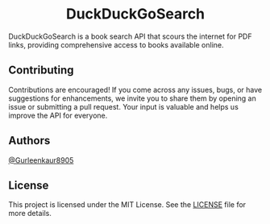 <h1 align="center">DuckDuckGoSearch </h1>

DuckDuckGoSearch is a book search API that scours the internet for PDF links, providing comprehensive access to books available online.

## Contributing

Contributions are encouraged! If you come across any issues, bugs, or have suggestions for enhancements, we invite you to share them by opening an issue or submitting a pull request. Your input is valuable and helps us improve the API for everyone.


## Authors

 [@Gurleenkaur8905](https://github.com/Gurleenkaur8905)

## License
This project is licensed under the MIT License. See the [LICENSE](LICENSE) file for more details.
